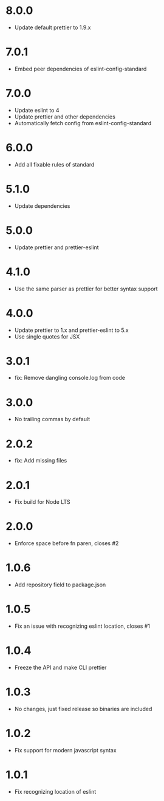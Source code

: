 # 8.0.0

- Update default prettier to 1.9.x

# 7.0.1

- Embed peer dependencies of eslint-config-standard

# 7.0.0

- Update eslint to 4
- Update prettier and other dependencies
- Automatically fetch config from eslint-config-standard

# 6.0.0

- Add all fixable rules of standard

# 5.1.0

- Update dependencies

# 5.0.0

- Update prettier and prettier-eslint

# 4.1.0

- Use the same parser as prettier for better syntax support

# 4.0.0

- Update prettier to 1.x and prettier-eslint to 5.x
- Use single quotes for JSX

# 3.0.1

- fix: Remove dangling console.log from code

# 3.0.0

- No trailing commas by default

# 2.0.2

- fix: Add missing files

# 2.0.1

- Fix build for Node LTS

# 2.0.0

- Enforce space before fn paren, closes #2

# 1.0.6

- Add repository field to package.json

# 1.0.5

- Fix an issue with recognizing eslint location, closes #1

# 1.0.4

- Freeze the API and make CLI prettier

# 1.0.3

- No changes, just fixed release so binaries are included

# 1.0.2

- Fix support for modern javascript syntax

# 1.0.1

- Fix recognizing location of eslint
